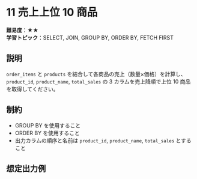 # 11 売上上位 10 商品

**難易度**：★★  
**学習トピック**：SELECT, JOIN, GROUP BY, ORDER BY, FETCH FIRST

## 説明
`order_items` と `products` を結合して各商品の売上（数量×価格）を計算し、`product_id`, `product_name`, `total_sales` の 3 カラムを売上降順で上位 10 商品を取得してください。

## 制約
* GROUP BY を使用すること
* ORDER BY を使用すること
* 出力カラムの順序と名前は `product_id`, `product_name`, `total_sales` とすること

## 想定出力例

